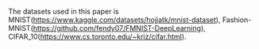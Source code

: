 The datasets used in this paper is MNIST(https://www.kaggle.com/datasets/hojjatk/mnist-dataset), Fashion-MNIST(https://github.com/fendy07/FMNIST-DeepLearning), CIFAR_10(https://www.cs.toronto.edu/~kriz/cifar.html).
